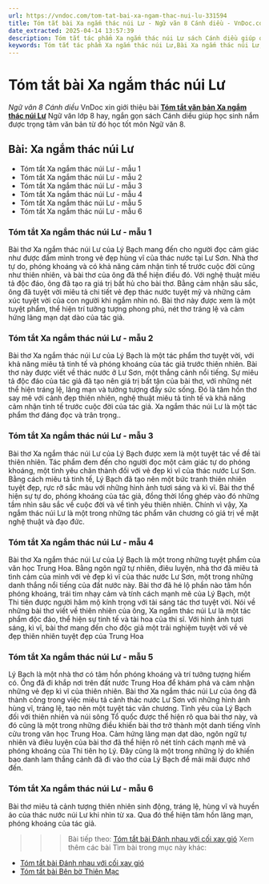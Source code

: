 ```yaml
---
url: https://vndoc.com/tom-tat-bai-xa-ngam-thac-nui-lu-331594
title: Tóm tắt bài Xa ngắm thác núi Lư - Ngữ văn 8 Cánh diều - VnDoc.com
date_extracted: 2025-04-14 13:57:39
description: Tóm tắt tác phẩm Xa ngắm thác núi Lư sách Cánh diều giúp quý thầy cô giáo và các bạn học sinh có thêm tài liệu tham khảo.
keywords: Tóm tắt tác phẩm Xa ngắm thác núi Lư,Bài Xa ngắm thác núi Lư,tóm tắt Xa ngắm thác núi Lư,Tóm tắt văn bản Xa ngắm thác núi Lư,học tốt ngữ văn lớp 8,ngữ văn 8,ngữ văn 8 Cánh diều,ngữ văn lớp 8,văn 8 Cánh diều,tóm tắt ngữ văn 8 CD
---
```


# Tóm tắt bài Xa ngắm thác núi Lư
 _Ngữ văn 8 Cánh diều_
VnDoc xin giới thiệu bài [**Tóm tắt văn bản Xa ngắm thác núi Lư**](<https://vndoc.com/tom-tat-bai-xa-ngam-thac-nui-lu-331594>) Ngữ văn lớp 8 hay, ngắn gọn sách Cánh diều giúp học sinh nắm được trọng tâm văn bản từ đó học tốt môn Ngữ văn 8.
## Bài: **Xa ngắm thác núi Lư**
  * Tóm tắt Xa ngắm thác núi Lư - mẫu 1
  * Tóm tắt Xa ngắm thác núi Lư - mẫu 2
  * Tóm tắt Xa ngắm thác núi Lư - mẫu 3
  * Tóm tắt Xa ngắm thác núi Lư - mẫu 4
  * Tóm tắt Xa ngắm thác núi Lư - mẫu 5
  * Tóm tắt Xa ngắm thác núi Lư - mẫu 6

### **Tóm tắt Xa ngắm thác núi Lư - mẫu 1**
Bài thơ Xa ngắm thác núi Lư của Lý Bạch mang đến cho người đọc cảm giác như được đắm mình trong vẻ đẹp hùng vĩ của thác nước tại Lư Sơn. Nhà thơ tự do, phóng khoáng và có khả năng cảm nhận tinh tế trước cuộc đời cũng như thiên nhiên, và bài thơ của ông đã thể hiện điều đó. Với nghệ thuật miêu tả độc đáo, ông đã tạo ra giá trị bất hủ cho bài thơ. Bằng cảm nhận sâu sắc, ông đã tuyệt vời miêu tả chi tiết vẻ đẹp thác nước tuyệt mỹ và những cảm xúc tuyệt vời của con người khi ngắm nhìn nó. Bài thơ này được xem là một tuyệt phẩm, thể hiện trí tưởng tượng phong phú, nét thơ tráng lệ và cảm hứng lãng mạn dạt dào của tác giả.
### **Tóm tắt Xa ngắm thác núi Lư - mẫu 2**
Bài thơ Xa ngắm thác núi Lư của Lý Bạch là một tác phẩm thơ tuyệt vời, với khả năng miêu tả tinh tế và phóng khoáng của tác giả trước thiên nhiên. Bài thơ này được viết về thác nước ở Lư Sơn, một thắng cảnh nổi tiếng. Sự miêu tả độc đáo của tác giả đã tạo nên giá trị bất tận của bài thơ, với những nét thể hiện tráng lệ, lãng mạn và tưởng tượng đầy sức sống. Đó là tâm hồn thơ say mê với cảnh đẹp thiên nhiên, nghệ thuật miêu tả tinh tế và khả năng cảm nhận tinh tế trước cuộc đời của tác giả. Xa ngắm thác núi Lư là một tác phẩm thơ đáng đọc và trân trọng..
### **Tóm tắt Xa ngắm thác núi Lư - mẫu 3**
Bài thơ Xa ngắm thác núi Lư của Lý Bạch được xem là một tuyệt tác về đề tài thiên nhiên. Tác phẩm đem đến cho người đọc một cảm giác tự do phóng khoáng, một tình yêu chân thành đối với vẻ đẹp kì vĩ của thác nước Lư Sơn. Bằng cách miêu tả tinh tế, Lý Bạch đã tạo nên một bức tranh thiên nhiên tuyệt đẹp, rực rỡ sắc màu với những hình ảnh tươi sáng và kì vĩ. Bài thơ thể hiện sự tự do, phóng khoáng của tác giả, đồng thời lồng ghép vào đó những tầm nhìn sâu sắc về cuộc đời và về tình yêu thiên nhiên. Chính vì vậy, Xa ngắm thác núi Lư là một trong những tác phẩm văn chương có giá trị về mặt nghệ thuật và đạo đức.
### **Tóm tắt Xa ngắm thác núi Lư - mẫu 4**
Bài thơ Xa ngắm thác núi Lư của Lý Bạch là một trong những tuyệt phẩm của văn học Trung Hoa. Bằng ngôn ngữ tự nhiên, điêu luyện, nhà thơ đã miêu tả tình cảm của mình với vẻ đẹp kì vĩ của thác nước Lư Sơn, một trong những danh thắng nổi tiếng của đất nước này. Bài thơ đã hé lộ phần nào tâm hồn phóng khoáng, trái tim nhạy cảm và tính cách mạnh mẽ của Lý Bạch, một Thi tiên được người hâm mộ kính trọng với tài sáng tác thơ tuyệt vời. Nói về những bài thơ viết về thiên nhiên của ông, Xa ngắm thác núi Lư là một tác phẩm độc đáo, thể hiện sự tinh tế và tài hoa của thi sĩ. Với hình ảnh tươi sáng, kì vĩ, bài thơ mang đến cho độc giả một trải nghiệm tuyệt vời về vẻ đẹp thiên nhiên tuyệt đẹp của Trung Hoa
### **Tóm tắt Xa ngắm thác núi Lư - mẫu 5**
Lý Bạch là một nhà thơ có tâm hồn phóng khoáng và trí tưởng tượng hiếm có. Ông đã đi khắp nơi trên đất nước Trung Hoa để khám phá và cảm nhận những vẻ đẹp kì vĩ của thiên nhiên. Bài thơ Xa ngắm thác núi Lư của ông đã thành công trong việc miêu tả cảnh thác nước Lư Sơn với những hình ảnh hùng vĩ, tráng lệ, tạo nên một tuyệt tác văn chương. Tình yêu của Lý Bạch đối với thiên nhiên và núi sông Tổ quốc được thể hiện rõ qua bài thơ này, và đó cũng là một trong những điều khiến bài thơ trở thành một danh tiếng vĩnh cửu trong văn học Trung Hoa. Cảm hứng lãng mạn dạt dào, ngôn ngữ tự nhiên và điêu luyện của bài thơ đã thể hiện rõ nét tính cách mạnh mẽ và phóng khoáng của Thi tiên họ Lý. Đây cũng là một trong những lý do khiến bao danh lam thắng cảnh đã đi vào thơ của Lý Bạch để mãi mãi được nhớ đến.
### **Tóm tắt Xa ngắm thác núi Lư - mẫu 6**
Bài thơ miêu tả cảnh tượng thiên nhiên sinh động, tráng lệ, hùng vĩ và huyền ảo của thác nước núi Lư khi nhìn từ xa. Qua đó thể hiện tâm hồn lãng mạn, phóng khoáng của tác giả.
>>> Bài tiếp theo: [Tóm tắt bài Đánh nhau với cối xay gió](<https://vndoc.com/tom-tat-bai-danh-nhau-voi-coi-xay-gio-331595>)
Xem thêm các bài Tìm bài trong mục này khác:
  * [Tóm tắt bài Đánh nhau với cối xay gió](</tom-tat-bai-danh-nhau-voi-coi-xay-gio-331595>)
  * [Tóm tắt bài Bên bờ Thiên Mạc](</tom-tat-bai-ben-bo-thien-mac-331596>)

